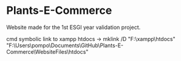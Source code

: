 # Plants-E-Commerce
Website made for the 1st ESGI year validation project.

cmd symbolic link to xampp htdocs -> mklink /D "F:\xampp\htdocs" "F:\Users\pompo\Documents\GitHub\Plants-E-Commerce\WebsiteFiles\htdocs"
